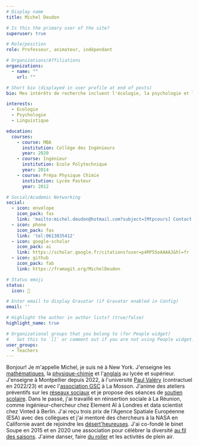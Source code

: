 ```yaml
---
# Display name
title: Michel Deudon

# Is this the primary user of the site?
superuser: true

# Role/position
role: Professeur, animateur, indépendant

# Organizations/Affiliations
organizations:
  - name: ""
    url: ""

# Short bio (displayed in user profile at end of posts)
bio: Mes intérêts de recherche incluent l'écologie, la psychologie et l'apprentissage des langues.

interests:
  - Ecologie
  - Psychologie
  - Linguistique

education:
  courses:
    - course: MBA
      institution: Collège des Ingénieurs
      year: 2020
    - course: Ingénieur
      institution: Ecole Polytechnique
      year: 2014
    - course: Prépa Physique Chimie
      institution: Lycée Pasteur
      year: 2012

# Social/Academic Networking
social:
  - icon: envelope
    icon_pack: fas
    link: 'mailto:michel.deudon@hotmail.com?subject=[Mtpcours] Contact'
  - icon: phone
    icon_pack: fas
    link: 'tel:0613835412'
  - icon: google-scholar
    icon_pack: ai
    link: https://scholar.google.fr/citations?user=p4RP5SoAAAAJ&hl=fr
  - icon: github
    icon_pack: fab
    link: https://framagit.org/MichelDeudon

# Status emoji
status:
  icon: 🌻

# Enter email to display Gravatar (if Gravatar enabled in Config)
email: ''

# Highlight the author in author lists? (true/false)
highlight_name: true

# Organizational groups that you belong to (for People widget)
#   Set this to `[]` or comment out if you are not using People widget.
user_groups:
  - Teachers
---
```


Bonjour! Je m'appelle Michel, je suis né à New York. J'enseigne les [mathématiques](https://www.mtpcours.fr/c/maths/), la [physique-chimie](https://www.mtpcours.fr/c/physique-chimie/) et l'[anglais](https://www.mtpcours.fr/c/english/) au lycée et supérieur. J'enseigne à Montpellier depuis 2022, à l'université [Paul Valéry](https://www.univ-montp3.fr/) (contractuel en 2022/23) et avec l'[association GSC](https://www.helloasso.com/associations/generations-solidaires-et-citoyennes) à La Mosson. J'anime des ateliers préventifs sur les [réseaux sociaux](https://www.mtpcours.fr/c/reseaux/) et je propose des séances de [soutien scolaire](https://www.mtpcours.fr/p/soutien-scolaire-maths-montpellier/). Dans le passé, j'ai travaillé en réinsertion sociale à La Réunion, comme ingénieur-chercheur chez Element AI à Londres et data scientist chez Vinted à Berlin. J'ai reçu trois prix de l'Agence Spatiale Européenne (ESA) avec des collègues et j'ai mentoré des chercheurs à la NASA en Californie avant de rejoindre les [désert'heureuses](https://desertheureuses.noblogs.org/). J'ai co-fondé le binet Soupe en 2015 et en 2020 une association pour célébrer la diversité [au fil des saisons](https://www.mtpcours.fr/c/local-seasonal/). J'aime danser, faire [du roller](https://www.mtpcours.fr/p/roller-dance-montpellier/) et les activités de plein air.